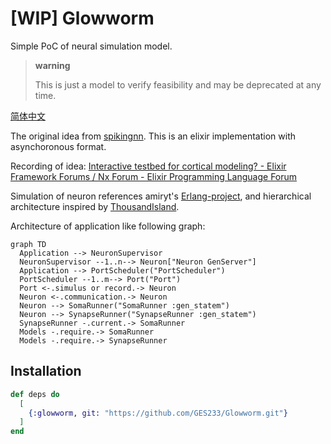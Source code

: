 # [WIP] Glowworm

Simple PoC of neural simulation model.

> **warning**
>
> This is just a model to verify feasibility and may be deprecated at any time.

[简体中文](/README.zh-Hans.md)

The original idea from [spikingnn](https://web.archive.org/web/20190715023747/http://www.spikingnn.net/English/index.html). This is an elixir implementation with asynchoronous format.

Recording of idea: [Interactive testbed for cortical modeling? - Elixir Framework Forums / Nx Forum - Elixir Programming Language Forum](https://elixirforum.com/t/interactive-testbed-for-cortical-modeling/61178/3)

Simulation of neuron references amiryt's [Erlang-project](https://github.com/amiryt/Erlang-project), and hierarchical architecture inspired by [ThousandIsland](https://github.com/mtrudel/thousand_island).

Architecture of application like following graph:

```mermaid
graph TD
  Application --> NeuronSupervisor
  NeuronSupervisor --1..n--> Neuron["Neuron GenServer"]
  Application --> PortScheduler("PortScheduler")
  PortScheduler --1..m--> Port("Port")
  Port <-.simulus or record.-> Neuron
  Neuron <-.communication.-> Neuron
  Neuron --> SomaRunner("SomaRunner :gen_statem")
  Neuron --> SynapseRunner("SynapseRunner :gen_statem")
  SynapseRunner -.current.-> SomaRunner
  Models -.require.-> SomaRunner
  Models -.require.-> SynapseRunner
```

## Installation

```elixir
def deps do
  [
    {:glowworm, git: "https://github.com/GES233/Glowworm.git"}
  ]
end
```

